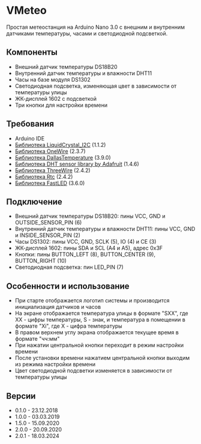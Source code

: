 VMeteo
======

Простая метеостанция на Arduino Nano 3.0 с внешним и внутренним датчиками температуры, часами и светодиодной подсветкой.

Компоненты
-----------
* Внешний датчик температуры DS18B20
* Внутренний датчик температуры и влажности DHT11
* Часы на базе модуля DS1302
* Светодиодная подсветка, изменяющая цвет в зависимости от температуры улицы
* ЖК-дисплей 1602 с подсветкой
* Три кнопки для настройки времени

Требования
----------

* Arduino IDE
* [Библиотека LiquidCrystal\_I2C](https://github.com/johnrickman/LiquidCrystal_I2C) (1.1.2)
* [Библиотека OneWire](https://www.pjrc.com/teensy/td_libs_OneWire.html) (2.3.7)
* [Библиотека DallasTemperature](https://github.com/milesburton/Arduino-Temperature-Control-Library) (3.9.0)
* [Библиотека DHT sensor library by Adafruit](https://github.com/adafruit/DHT-sensor-library) (1.4.6)
* [Библиотека ThreeWire](https://github.com/Makuna/Rtc) (2.4.2)
* [Библиотека Rtc](https://github.com/Makuna/Rtc) (2.4.2)
* [Библиотека FastLED](https://github.com/FastLED/FastLED) (3.6.0)

Подключение
-----------

* Внешний датчик температуры DS18B20: пины VCC, GND и OUTSIDE\_SENSOR\_PIN (6)
* Внутренний датчик температуры и влажности DHT11: пины VCC, GND и INSIDE\_SENSOR\_PIN (2)
* Часы DS1302: пины VCC, GND, SCLK (5), IO (4) и CE (3)
* ЖК-дисплей 1602: пины SDA и SCL (A4 и A5), адрес 0x3F
* Кнопки: пины BUTTON\_LEFT (8), BUTTON\_CENTER (9), BUTTON\_RIGHT (10)
* Светодиодная подсветка: пин LED\_PIN (7)

Особенности и использование
-------------

* При старте отображается логотип системы и производится инициализация датчиков и часов
* На экране отображается температура улицы в формате "SXX", где XX - цифры температуры, S - знак, и температура в помещении в формате "Xi", где X - цифра температуры
* В правом верхнем углу экрана отображается текущее время в формате "чч:мм"
* При нажатии центральной кнопки переходит в режим настройки времени
* После установки времени нажатием центральной кнопки выходим из режима настройки времени
* Цвет светодиодной подсветки изменяется в зависимости от температуры улицы

Версии
------

* 0.1.0 - 23.12.2018
* 1.0.0 - 03.03.2019
* 1.5.0 - 15.09.2020
* 2.0.0 - 20.09.2020
* 2.0.1 - 18.03.2024
